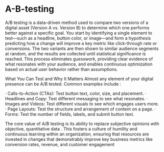 # A-B-testing

A/B testing is a data-driven method used to compare two versions of a digital asset (Version A vs. Version B) to determine which one performs better against a specific goal. You start by identifying a single element to test—such as a headline, button color, or image—and form a hypothesis predicting how a change will improve a key metric like click-through rate or conversions. The two variants are then shown to similar audience segments at random, and the results are collected until statistical significance is reached. This process eliminates guesswork, providing clear evidence of what resonates with your audience, and enables continuous optimization based on actual user behavior rather than assumptions.

What You Can Test and Why It Matters
Almost any element of your digital presence can be A/B tested. Common examples include :

· Calls-to-Action (CTAs): Test button text, color, size, and placement.
· Headlines and Copy: Test different messaging to see what resonates.
· Images and Videos: Test different visuals to see which engages users more.
· Page Layouts: Test the structure and arrangement of content on a page.
· Forms: Test the number of fields, labels, and submit button text.

The core value of A/B testing is its ability to replace subjective opinions with objective, quantitative data . This fosters a culture of humility and continuous learning within an organization, ensuring that resources are invested in changes that demonstrably improve key business metrics like conversion rates, revenue, and customer engagement
